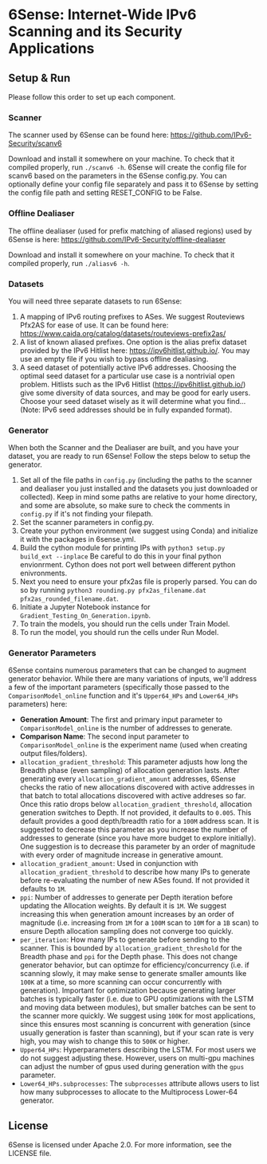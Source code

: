 # 6Sense: Internet-Wide IPv6 Scanning and its Security Applications

## Setup & Run

Please follow this order to set up each component.

### Scanner

The scanner used by 6Sense can be found here: https://github.com/IPv6-Security/scanv6

Download and install it somewhere on your machine. To check that it compiled properly, run `./scanv6 -h`. 6Sense will create the config file for scanv6 based on the parameters in the 6Sense config.py. You can optionally define your config file separately and pass it to 6Sense by setting the config file path and setting RESET_CONFIG to be False. 

### Offline Dealiaser

The offline dealiaser (used for prefix matching of aliased regions) used by 6Sense is here: https://github.com/IPv6-Security/offline-dealiaser

Download and install it somewhere on your machine. To check that it compiled properly, run `./aliasv6 -h`.

### Datasets
You will need three separate datasets to run 6Sense:

1. A mapping of IPv6 routing prefixes to ASes. We suggest Routeviews Pfx2AS for ease of use. It can be found here: https://www.caida.org/catalog/datasets/routeviews-prefix2as/
2. A list of known aliased prefixes. One option is the alias prefix dataset provided by the IPv6 Hitlist here: https://ipv6hitlist.github.io/. You may use an empty file if you wish to bypass offline dealiasing. 
3. A seed dataset of potentially active IPv6 addresses. Choosing the optimal seed dataset for a particular use case is a nontrivial open problem. Hitlists such as the IPv6 Hitlist (https://ipv6hitlist.github.io/) give some diversity of data sources, and may be good for early users. Choose your seed dataset wisely as it will determine what you find... (Note: IPv6 seed addresses should be in fully expanded format). 


### Generator

When both the Scanner and the Dealiaser are built, and you have your dataset, you are ready to run 6Sense! Follow the steps below to setup the generator.

1. Set all of the file paths in `config.py` (including the paths to the scanner and dealiaser you just installed and the datasets you just downloaded or collected). Keep in mind some paths are relative to your home directory, and some are absolute, so make sure to check the comments in `config.py` if it's not finding your filepath.
2. Set the scanner parameters in config.py. 
3. Create your python environment (we suggest using Conda) and initialize it with the packages in 6sense.yml.
4. Build the cython module for printing IPs with  `python3 setup.py build_ext --inplace` Be careful to do this in your final python envionrment. Cython does not port well between different python enivronments. 
5. Next you need to ensure your pfx2as file is properly parsed. You can do so by running `python3 rounding.py pfx2as_filename.dat pfx2as_rounded_filename.dat`.
6. Initiate a Jupyter Notebook instance for `Gradient_Testing_On_Generation.ipynb`.
7. To train the models, you should run the cells under Train Model.
8. To run the model, you should run the cells under Run Model.

### Generator Parameters
6Sense contains numerous parameters that can be changed to augment generator behavior. While there are many variations of inputs, we'll address a few of the important parameters (specifically those passed to the `ComparisonModel_online` function and it's `Upper64_HPs` and `Lower64_HPs` parameters) here:

- **Generation Amount**: The first and primary input parameter to `ComparisonModel_online` is the number of addresses to generate.
- **Comparison Name**: The second input parameter to `ComparisonModel_online` is the experiment name (used when creating output files/folders).
- `allocation_gradient_threshold`: This parameter adjusts how long the Breadth phase (even sampling) of allocation generation lasts. After generating every `allocation_gradient_amount` addresses, 6Sense checks the ratio of new allocations discovered with active addresses in that batch to total allocations discovered with active addreses so far. Once this ratio drops below `allocation_gradient_threshold`, allocation generation switches to Depth. If not provided, it defaults to `0.005`. This default provides a good depth/breadth ratio for a `100M` address scan. It is suggested to decrease this parameter as you increase the number of addresses to generate (since you have more budget to explore initially). One suggestion is to decrease this parameter by an order of magnitude with every order of magnitude increase in generative amount. 
- `allocation_gradient_amount`: Used in conjunction with `allocation_gradient_threshold` to describe how many IPs to generate before re-evaluating the number of new ASes found. If not provided it defaults to `1M`.
- `ppi`: Number of addresses to generate per Depth iteration before updating the Allocation weights. By default it is `1M`. We suggest increasing this when generation amount increases by an order of magnitude (i.e. increasing from `1M` for a `100M` scan to `10M` for a `1B` scan) to ensure Depth allocation sampling does not converge too quickly.
- `per_iteration`: How many IPs to generate before sending to the scanner. This is bounded by `allocation_gradient_threshold` for the Breadth phase and `ppi` for the Depth phase. This does not change generator behavior, but can optimze for efficiency/concurrency (i.e. if scanning slowly, it may make sense to generate smaller amounts like `100K` at a time, so more scanning can occur concurrently with generation). Important for optimization because generating larger batches is typically faster (i.e. due to GPU optimizations with the LSTM and moving data between modules), but smaller batches can be sent to the scanner more quickly. We suggest using `100K` for most applications, since this ensures most scanning is concurrent with generation (since usually generation is faster than scanning), but if your scan rate is very high, you may wish to change this to `500K` or higher.
- `Upper64_HPs`: Hyperparameters describing the LSTM. For most users we do not suggest adjusting these. However, users on multi-gpu machines can adjust the number of gpus used during generation with the `gpus` parameter.
- `Lower64_HPs.subprocesses`: The `subprocesses` attribute allows users to list how many subprocesses to allocate to the Multiprocess Lower-64 generator.

## License

6Sense is licensed under Apache 2.0. For more information, see the LICENSE file.

